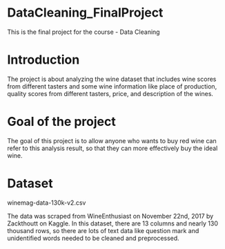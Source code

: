 # DataCleaning_FinalProject
This is the final project for the course - Data Cleaning

# Introduction
The project is about analyzing the wine dataset that includes wine scores from different tasters and some wine information like place of production, quality scores from different tasters, price, and description of the wines.

# Goal of the project
The goal of this project is to allow anyone who wants to buy red wine can refer to this analysis result, so that they can more effectively buy the ideal wine.

# Dataset

winemag-data-130k-v2.csv

The data was scraped from WineEnthusiast on November 22nd, 2017 by Zackthoutt on Kaggle. In this dataset, there are 13 columns and nearly 130 thousand rows, so there are lots of text data like question mark and unidentified words needed to be cleaned and preprocessed.

